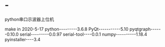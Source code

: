 # -
python串口示波器上位机


make in 2020-5-17
python---------3.6.8
PyQt-----------5.10
pyqtgraph------0.10.0
serial---------0.0.97
serial-tool----0.0.1
numpy----------1.18.4
pyinstaller----3.4
